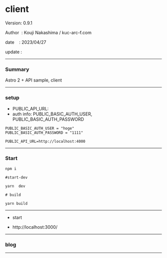 ﻿# client

 Version: 0.9.1

 Author  : Kouji Nakashima / kuc-arc-f.com

 date    : 2023/04/27 

 update  :

***
### Summary

Astro 2 + API sample, client

***
### setup
 
* PUBLIC_API_URL:
* auth info: PUBLIC_BASIC_AUTH_USER, PUBLIC_BASIC_AUTH_PASSWORD

```
PUBLIC_BASIC_AUTH_USER = "hoge"
PUBLIC_BASIC_AUTH_PASSWORD = "1111"

PUBLIC_API_URL=http://localhost:4000
```

***
### Start

```
npm i

#start-dev

yarn  dev

# build

yarn build
```

***
* start

* http://localhost:3000/

***
### blog

***

